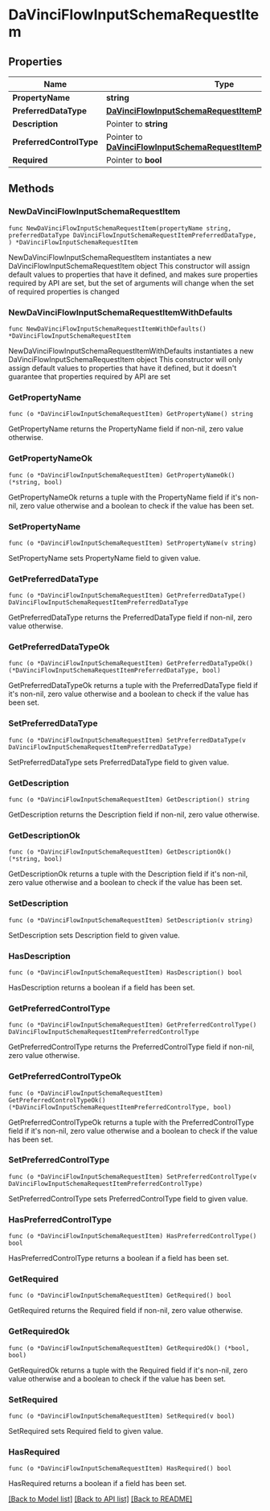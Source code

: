 # DaVinciFlowInputSchemaRequestItem

## Properties

Name | Type | Description | Notes
------------ | ------------- | ------------- | -------------
**PropertyName** | **string** |  | 
**PreferredDataType** | [**DaVinciFlowInputSchemaRequestItemPreferredDataType**](DaVinciFlowInputSchemaRequestItemPreferredDataType.md) |  | 
**Description** | Pointer to **string** |  | [optional] 
**PreferredControlType** | Pointer to [**DaVinciFlowInputSchemaRequestItemPreferredControlType**](DaVinciFlowInputSchemaRequestItemPreferredControlType.md) |  | [optional] 
**Required** | Pointer to **bool** |  | [optional] 

## Methods

### NewDaVinciFlowInputSchemaRequestItem

`func NewDaVinciFlowInputSchemaRequestItem(propertyName string, preferredDataType DaVinciFlowInputSchemaRequestItemPreferredDataType, ) *DaVinciFlowInputSchemaRequestItem`

NewDaVinciFlowInputSchemaRequestItem instantiates a new DaVinciFlowInputSchemaRequestItem object
This constructor will assign default values to properties that have it defined,
and makes sure properties required by API are set, but the set of arguments
will change when the set of required properties is changed

### NewDaVinciFlowInputSchemaRequestItemWithDefaults

`func NewDaVinciFlowInputSchemaRequestItemWithDefaults() *DaVinciFlowInputSchemaRequestItem`

NewDaVinciFlowInputSchemaRequestItemWithDefaults instantiates a new DaVinciFlowInputSchemaRequestItem object
This constructor will only assign default values to properties that have it defined,
but it doesn't guarantee that properties required by API are set

### GetPropertyName

`func (o *DaVinciFlowInputSchemaRequestItem) GetPropertyName() string`

GetPropertyName returns the PropertyName field if non-nil, zero value otherwise.

### GetPropertyNameOk

`func (o *DaVinciFlowInputSchemaRequestItem) GetPropertyNameOk() (*string, bool)`

GetPropertyNameOk returns a tuple with the PropertyName field if it's non-nil, zero value otherwise
and a boolean to check if the value has been set.

### SetPropertyName

`func (o *DaVinciFlowInputSchemaRequestItem) SetPropertyName(v string)`

SetPropertyName sets PropertyName field to given value.


### GetPreferredDataType

`func (o *DaVinciFlowInputSchemaRequestItem) GetPreferredDataType() DaVinciFlowInputSchemaRequestItemPreferredDataType`

GetPreferredDataType returns the PreferredDataType field if non-nil, zero value otherwise.

### GetPreferredDataTypeOk

`func (o *DaVinciFlowInputSchemaRequestItem) GetPreferredDataTypeOk() (*DaVinciFlowInputSchemaRequestItemPreferredDataType, bool)`

GetPreferredDataTypeOk returns a tuple with the PreferredDataType field if it's non-nil, zero value otherwise
and a boolean to check if the value has been set.

### SetPreferredDataType

`func (o *DaVinciFlowInputSchemaRequestItem) SetPreferredDataType(v DaVinciFlowInputSchemaRequestItemPreferredDataType)`

SetPreferredDataType sets PreferredDataType field to given value.


### GetDescription

`func (o *DaVinciFlowInputSchemaRequestItem) GetDescription() string`

GetDescription returns the Description field if non-nil, zero value otherwise.

### GetDescriptionOk

`func (o *DaVinciFlowInputSchemaRequestItem) GetDescriptionOk() (*string, bool)`

GetDescriptionOk returns a tuple with the Description field if it's non-nil, zero value otherwise
and a boolean to check if the value has been set.

### SetDescription

`func (o *DaVinciFlowInputSchemaRequestItem) SetDescription(v string)`

SetDescription sets Description field to given value.

### HasDescription

`func (o *DaVinciFlowInputSchemaRequestItem) HasDescription() bool`

HasDescription returns a boolean if a field has been set.

### GetPreferredControlType

`func (o *DaVinciFlowInputSchemaRequestItem) GetPreferredControlType() DaVinciFlowInputSchemaRequestItemPreferredControlType`

GetPreferredControlType returns the PreferredControlType field if non-nil, zero value otherwise.

### GetPreferredControlTypeOk

`func (o *DaVinciFlowInputSchemaRequestItem) GetPreferredControlTypeOk() (*DaVinciFlowInputSchemaRequestItemPreferredControlType, bool)`

GetPreferredControlTypeOk returns a tuple with the PreferredControlType field if it's non-nil, zero value otherwise
and a boolean to check if the value has been set.

### SetPreferredControlType

`func (o *DaVinciFlowInputSchemaRequestItem) SetPreferredControlType(v DaVinciFlowInputSchemaRequestItemPreferredControlType)`

SetPreferredControlType sets PreferredControlType field to given value.

### HasPreferredControlType

`func (o *DaVinciFlowInputSchemaRequestItem) HasPreferredControlType() bool`

HasPreferredControlType returns a boolean if a field has been set.

### GetRequired

`func (o *DaVinciFlowInputSchemaRequestItem) GetRequired() bool`

GetRequired returns the Required field if non-nil, zero value otherwise.

### GetRequiredOk

`func (o *DaVinciFlowInputSchemaRequestItem) GetRequiredOk() (*bool, bool)`

GetRequiredOk returns a tuple with the Required field if it's non-nil, zero value otherwise
and a boolean to check if the value has been set.

### SetRequired

`func (o *DaVinciFlowInputSchemaRequestItem) SetRequired(v bool)`

SetRequired sets Required field to given value.

### HasRequired

`func (o *DaVinciFlowInputSchemaRequestItem) HasRequired() bool`

HasRequired returns a boolean if a field has been set.


[[Back to Model list]](../README.md#documentation-for-models) [[Back to API list]](../README.md#documentation-for-api-endpoints) [[Back to README]](../README.md)


